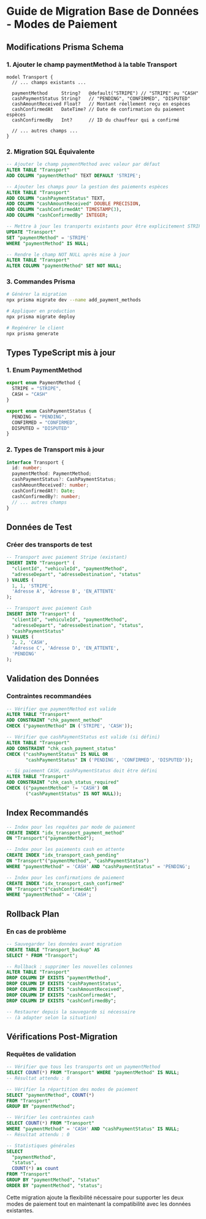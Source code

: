 # Guide de Migration Base de Données - Modes de Paiement

## Modifications Prisma Schema

### 1. Ajouter le champ paymentMethod à la table Transport

```prisma
model Transport {
  // ... champs existants ...
  
  paymentMethod     String?   @default("STRIPE") // "STRIPE" ou "CASH"
  cashPaymentStatus String?   // "PENDING", "CONFIRMED", "DISPUTED"
  cashAmountReceived Float?   // Montant réellement reçu en espèces
  cashConfirmedAt   DateTime? // Date de confirmation du paiement espèces
  cashConfirmedBy   Int?      // ID du chauffeur qui a confirmé
  
  // ... autres champs ...
}
```

### 2. Migration SQL Équivalente

```sql
-- Ajouter le champ paymentMethod avec valeur par défaut
ALTER TABLE "Transport" 
ADD COLUMN "paymentMethod" TEXT DEFAULT 'STRIPE';

-- Ajouter les champs pour la gestion des paiements espèces
ALTER TABLE "Transport" 
ADD COLUMN "cashPaymentStatus" TEXT,
ADD COLUMN "cashAmountReceived" DOUBLE PRECISION,
ADD COLUMN "cashConfirmedAt" TIMESTAMP(3),
ADD COLUMN "cashConfirmedBy" INTEGER;

-- Mettre à jour les transports existants pour être explicitement STRIPE
UPDATE "Transport" 
SET "paymentMethod" = 'STRIPE' 
WHERE "paymentMethod" IS NULL;

-- Rendre le champ NOT NULL après mise à jour
ALTER TABLE "Transport" 
ALTER COLUMN "paymentMethod" SET NOT NULL;
```

### 3. Commandes Prisma

```bash
# Générer la migration
npx prisma migrate dev --name add_payment_methods

# Appliquer en production
npx prisma migrate deploy

# Regénérer le client
npx prisma generate
```

## Types TypeScript mis à jour

### 1. Enum PaymentMethod

```typescript
export enum PaymentMethod {
  STRIPE = "STRIPE",
  CASH = "CASH"
}

export enum CashPaymentStatus {
  PENDING = "PENDING",
  CONFIRMED = "CONFIRMED", 
  DISPUTED = "DISPUTED"
}
```

### 2. Types de Transport mis à jour

```typescript
interface Transport {
  id: number;
  paymentMethod: PaymentMethod;
  cashPaymentStatus?: CashPaymentStatus;
  cashAmountReceived?: number;
  cashConfirmedAt?: Date;
  cashConfirmedBy?: number;
  // ... autres champs
}
```

## Données de Test

### Créer des transports de test

```sql
-- Transport avec paiement Stripe (existant)
INSERT INTO "Transport" (
  "clientId", "vehiculeId", "paymentMethod", 
  "adresseDepart", "adresseDestination", "status"
) VALUES (
  1, 1, 'STRIPE', 
  'Adresse A', 'Adresse B', 'EN_ATTENTE'
);

-- Transport avec paiement Cash
INSERT INTO "Transport" (
  "clientId", "vehiculeId", "paymentMethod",
  "adresseDepart", "adresseDestination", "status",
  "cashPaymentStatus"
) VALUES (
  2, 2, 'CASH',
  'Adresse C', 'Adresse D', 'EN_ATTENTE',
  'PENDING'
);
```

## Validation des Données

### Contraintes recommandées

```sql
-- Vérifier que paymentMethod est valide
ALTER TABLE "Transport" 
ADD CONSTRAINT "chk_payment_method" 
CHECK ("paymentMethod" IN ('STRIPE', 'CASH'));

-- Vérifier que cashPaymentStatus est valide (si défini)
ALTER TABLE "Transport" 
ADD CONSTRAINT "chk_cash_payment_status" 
CHECK ("cashPaymentStatus" IS NULL OR 
       "cashPaymentStatus" IN ('PENDING', 'CONFIRMED', 'DISPUTED'));

-- Si paiement CASH, cashPaymentStatus doit être défini
ALTER TABLE "Transport" 
ADD CONSTRAINT "chk_cash_status_required" 
CHECK (("paymentMethod" != 'CASH') OR 
       ("cashPaymentStatus" IS NOT NULL));
```

## Index Recommandés

```sql
-- Index pour les requêtes par mode de paiement
CREATE INDEX "idx_transport_payment_method" 
ON "Transport"("paymentMethod");

-- Index pour les paiements cash en attente
CREATE INDEX "idx_transport_cash_pending" 
ON "Transport"("paymentMethod", "cashPaymentStatus") 
WHERE "paymentMethod" = 'CASH' AND "cashPaymentStatus" = 'PENDING';

-- Index pour les confirmations de paiement
CREATE INDEX "idx_transport_cash_confirmed" 
ON "Transport"("cashConfirmedAt") 
WHERE "paymentMethod" = 'CASH';
```

## Rollback Plan

### En cas de problème

```sql
-- Sauvegarder les données avant migration
CREATE TABLE "Transport_backup" AS 
SELECT * FROM "Transport";

-- Rollback : supprimer les nouvelles colonnes
ALTER TABLE "Transport" 
DROP COLUMN IF EXISTS "paymentMethod",
DROP COLUMN IF EXISTS "cashPaymentStatus", 
DROP COLUMN IF EXISTS "cashAmountReceived",
DROP COLUMN IF EXISTS "cashConfirmedAt",
DROP COLUMN IF EXISTS "cashConfirmedBy";

-- Restaurer depuis la sauvegarde si nécessaire
-- (à adapter selon la situation)
```

## Vérifications Post-Migration

### Requêtes de validation

```sql
-- Vérifier que tous les transports ont un paymentMethod
SELECT COUNT(*) FROM "Transport" WHERE "paymentMethod" IS NULL;
-- Résultat attendu : 0

-- Vérifier la répartition des modes de paiement
SELECT "paymentMethod", COUNT(*) 
FROM "Transport" 
GROUP BY "paymentMethod";

-- Vérifier les contraintes cash
SELECT COUNT(*) FROM "Transport" 
WHERE "paymentMethod" = 'CASH' AND "cashPaymentStatus" IS NULL;
-- Résultat attendu : 0

-- Statistiques générales
SELECT 
  "paymentMethod",
  "status",
  COUNT(*) as count
FROM "Transport" 
GROUP BY "paymentMethod", "status"
ORDER BY "paymentMethod", "status";
```

Cette migration ajoute la flexibilité nécessaire pour supporter les deux modes de paiement tout en maintenant la compatibilité avec les données existantes.
